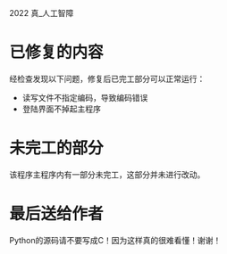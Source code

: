 2022 真_人工智障

# 已修复的内容

经检查发现以下问题，修复后已完工部分可以正常运行：

- 读写文件不指定编码，导致编码错误
- 登陆界面不掉起主程序

# 未完工的部分

该程序主程序内有一部分未完工，这部分并未进行改动。

# 最后送给作者

Python的源码请不要写成C！因为这样真的很难看懂！谢谢！

